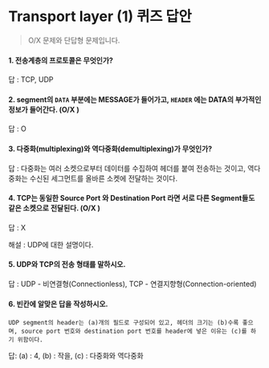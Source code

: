 # Transport layer (1) 퀴즈 답안

> O/X 문제와 단답형 문제입니다.

#### 1. 전송계층의 프로토콜은 무엇인가?

답 : TCP, UDP

#### 2. segment의 `DATA` 부분에는 MESSAGE가 들어가고, `HEADER` 에는 DATA의 부가적인 정보가 들어간다. (O/X )

답 : O

#### 3. 다중화(multiplexing)와 역다중화(demultiplexing)가 무엇인가?

답 : 다중화는 여러 소켓으로부터 데이터를 수집하여 헤더를 붙여 전송하는 것이고, 역다중화는 수신된 세그먼트를 올바른 소켓에 전달하는 것이다.

#### 4. TCP는 동일한 Source Port 와 Destination Port 라면 서로 다른 Segment들도 같은 소켓으로 전달된다. (O/X )

답 : X

해설 : UDP에 대한 설명이다.

#### 5. UDP와 TCP의 전송 형태를 말하시오.

답 : UDP - 비연결형(Connectionless),  TCP - 연결지향형(Connection-oriented)

#### 6. 빈칸에 알맞은 답을 작성하시오.

```
UDP segment의 header는 (a)개의 필드로 구성되어 있고, 헤더의 크기는 (b)수록 좋으며, source port 번호와 destination port 번호를 header에 넣은 이유는 (c)를 하기 위함이다.
```

답: (a) : 4,   (b) : 작을,  (c) : 다중화와 역다중화

